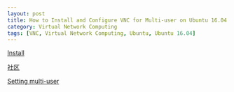 ```yaml
---
layout: post
title: How to Install and Configure VNC for Multi-user on Ubuntu 16.04
category: Virtual Network Computing
tags: [VNC, Virtual Network Computing, Ubuntu, Ubuntu 16.04]
---
```


[Install](https://www.digitalocean.com/community/tutorials/how-to-install-and-configure-vnc-on-ubuntu-16-04)

[社区](https://help.ubuntu.com/community/VNC)

[Setting multi-user](https://www.golinuxhub.com/2013/02/running-multiple-vnc-server-sessions.html)
